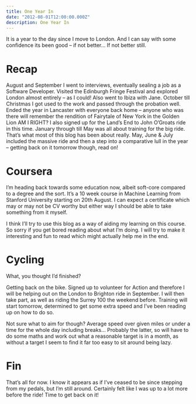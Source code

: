 ```yaml
---
title: One Year In
date: "2012-08-01T12:00:00.000Z"
description: One Year In
---
```


It is a year to the day since I move to London. And I can say with some
confidence its been good – if not better… If not better still.

# Recap

August and September I went to interviews, eventually sealing a job as a
Software Developer. Visited the Edinburgh Fringe Festival and explored London
almost entirely – as I could! Also went to Ibiza with Jane. October till
Christmas I got used to the work and passed through the probation well. Ended
the year in Lancaster with everyone back home – anyone who was there will
remember the rendition of Fairytale of New York in the Golden Lion AM I RIGHT? I
also signed up for the Land’s End to John O’Groats ride in this time. January
through till May was all about training for the big ride. That’s what most of
this blog has been about really. May, June & July included the massive ride and
then a step into a comparative lull in the year – getting back on it tomorrow
though, read on!

# Coursera

I’m heading back towards some education now, albeit soft-core compared to a
degree and the sort. It’s a 10 week course in Machine Learning from Stanford
University starting on 20th August. I can expect a certificate which may or may
not be CV worthy but either way I should be able to take something from it
myself.

I think I’ll try to use this blog as a way of aiding my learning on this course.
So sorry if you get bored reading about what I’m doing. I will try to make it
interesting and fun to read which might actually help me in the end.

# Cycling

What, you thought I’d finished?

Getting back on the bike. Signed up to volunteer for Action and therefore I will
be helping out on the London to Brighton ride in September. I will then take
part, as well as riding the Surrey 100 the weekend before. Training will start
tomorrow, determined to get some extra speed and I’ve been reading up on how to
do so.

Not sure what to aim for though? Average speed over given miles or under a time
for the whole day including breaks… Probably the latter, so will have to do some
maths and work out what a reasonable target is in a month, as without a target I
seem to find it far too easy to sit around being lazy.

# Fin

That’s all for now. I know it appears as if I’ve ceased to be since stepping
from my pedals, but I’m still around. Certainly felt like I was up to a lot more
before the ride! Time to get back on it!
